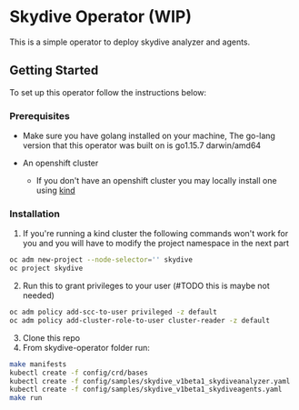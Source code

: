 <!-- ABOUT THE PROJECT -->

# Skydive Operator (WIP)

This is a simple operator to deploy skydive analyzer and agents.

<!-- GETTING STARTED -->

## Getting Started

To set up this operator follow the instructions below:

### Prerequisites

* Make sure you have golang installed on your machine, The go-lang version that this operator was built on is go1.15.7
  darwin/amd64

* An openshift cluster
    * If you don't have an openshift cluster you may locally install one
      using [kind](https://kind.sigs.k8s.io/docs/user/quick-start/)

### Installation

1. If you're running a kind cluster the following commands won't work for you and you will have to modify the project
   namespace in the next part

```zsh
oc adm new-project --node-selector='' skydive
oc project skydive
```

2. Run this to grant privileges to your user (#TODO this is maybe not needed)

```zsh
oc adm policy add-scc-to-user privileged -z default
oc adm policy add-cluster-role-to-user cluster-reader -z default
```

3. Clone this repo
4. From skydive-operator folder run:

```bash
make manifests
kubectl create -f config/crd/bases
kubectl create -f config/samples/skydive_v1beta1_skydiveanalyzer.yaml 
kubectl create -f config/samples/skydive_v1beta1_skydiveagents.yaml 
make run
```